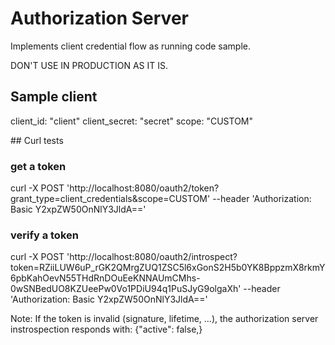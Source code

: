 # Authorization Server 

Implements client credential flow as running code sample. 

DON'T USE IN PRODUCTION AS IT IS. 

## Sample client
client_id: "client"
client_secret: "secret"
scope: "CUSTOM"

## Curl tests

### get a token

curl -X POST 'http://localhost:8080/oauth2/token?grant_type=client_credentials&scope=CUSTOM' --header 'Authorization: Basic Y2xpZW50OnNlY3JldA=='

### verify a token

curl -X POST 'http://localhost:8080/oauth2/introspect?token=RZiiLUW6uP_rGK2QMrgZUQ1ZSC5l6xGonS2H5b0YK8BppzmX8rkmY6pbKahOevN55THdRnDOuEeKNNAUmCMhs-0wSNBedUO8KZUeePw0Vo1PDiU94q1PuSJyG9olgaXh' --header 'Authorization: Basic Y2xpZW50OnNlY3JldA=='

Note: If the token is invalid (signature, lifetime, ...), the authorization server instrospection responds with: {"active": false,}